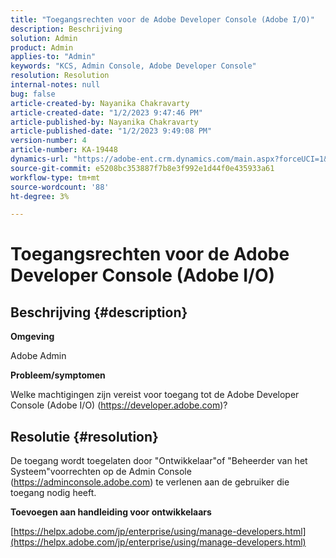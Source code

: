 ```yaml
---
title: "Toegangsrechten voor de Adobe Developer Console (Adobe I/O)"
description: Beschrijving
solution: Admin
product: Admin
applies-to: "Admin"
keywords: "KCS, Admin Console, Adobe Developer Console"
resolution: Resolution
internal-notes: null
bug: false
article-created-by: Nayanika Chakravarty
article-created-date: "1/2/2023 9:47:46 PM"
article-published-by: Nayanika Chakravarty
article-published-date: "1/2/2023 9:49:08 PM"
version-number: 4
article-number: KA-19448
dynamics-url: "https://adobe-ent.crm.dynamics.com/main.aspx?forceUCI=1&pagetype=entityrecord&etn=knowledgearticle&id=99d6ec16-e78a-ed11-81ac-6045bd006c82"
source-git-commit: e5208bc353887f7b8e3f992e1d44f0e435933a61
workflow-type: tm+mt
source-wordcount: '88'
ht-degree: 3%

---
```


# Toegangsrechten voor de Adobe Developer Console (Adobe I/O)

## Beschrijving {#description}


<b>Omgeving</b>

Adobe Admin

<b>Probleem/symptomen</b>

Welke machtigingen zijn vereist voor toegang tot de Adobe Developer Console (Adobe I/O) (https://developer.adobe.com)?


## Resolutie {#resolution}


De toegang wordt toegelaten door &quot;Ontwikkelaar&quot;of &quot;Beheerder van het Systeem&quot;voorrechten op de Admin Console (https://adminconsole.adobe.com) te verlenen aan de gebruiker die toegang nodig heeft.

<b>Toevoegen aan handleiding voor ontwikkelaars</b>

[https://helpx.adobe.com/jp/enterprise/using/manage-developers.html](https://helpx.adobe.com/jp/enterprise/using/manage-developers.html)
